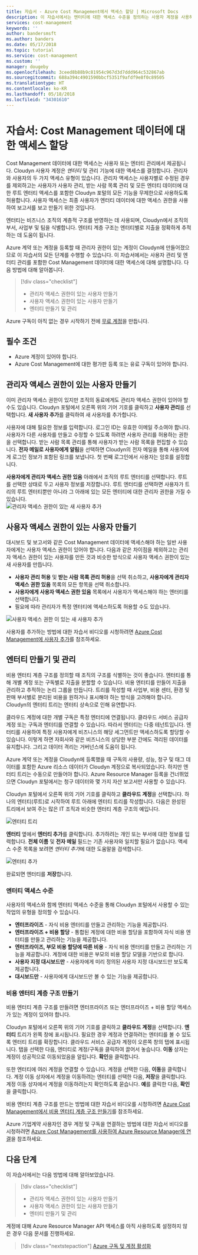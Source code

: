 ```yaml
---
title: 자습서 - Azure Cost Management에서 액세스 할당 | Microsoft Docs
description: 이 자습서에서는 엔터티에 대한 액세스 수준을 정의하는 사용자 계정을 사용하여 Cost Management 데이터에 대한 액세스를 할당하는 방법을 알아봅니다.
services: cost-management
keywords: ''
author: bandersmsft
ms.author: banders
ms.date: 05/17/2018
ms.topic: tutorial
ms.service: cost-management
ms.custom: ''
manager: dougeby
ms.openlocfilehash: 3ceed8b88b9c81954c967d3d7ddd964c532867ab
ms.sourcegitcommit: 688a394c4901590bbcf5351f9afdf9e8f0c89505
ms.translationtype: HT
ms.contentlocale: ko-KR
ms.lasthandoff: 05/18/2018
ms.locfileid: "34301610"
---
```

# <a name="tutorial-assign-access-to-cost-management-data"></a>자습서: Cost Management 데이터에 대한 액세스 할당

Cost Management 데이터에 대한 액세스는 사용자 또는 엔터티 관리에서 제공됩니다. Cloudyn 사용자 계정은 *엔터티* 및 관리 기능에 대한 액세스를 결정합니다. 관리자와 사용자의 두 가지 액세스 유형이 있습니다. 관리자 액세스는 사용자별로 수정된 경우를 제외하고는 사용자가 사용자 관리, 받는 사람 목록 관리 및 모든 엔터티 데이터에 대한 루트 엔터티 액세스를 포함한 Cloudyn 포털의 모든 기능을 무제한으로 사용하도록 허용합니다. 사용자 액세스는 최종 사용자가 엔터티 데이터에 대한 액세스 권한을 사용하여 보고서를 보고 만들기 위한 것입니다.

엔터티는 비즈니스 조직의 계층적 구조를 반영하는 데 사용되며, Cloudyn에서 조직의 부서, 사업부 및 팀을 식별합니다. 엔터티 계층 구조는 엔터티별로 지출을 정확하게 추적하는 데 도움이 됩니다.

Azure 계약 또는 계정을 등록할 때 관리자 권한이 있는 계정이 Cloudyn에 만들어졌으므로 이 자습서의 모든 단계를 수행할 수 있습니다. 이 자습서에서는 사용자 관리 및 엔터티 관리를 포함한 Cost Management 데이터에 대한 액세스에 대해 설명합니다. 다음 방법에 대해 알아봅니다.

> [!div class="checklist"]
> * 관리자 액세스 권한이 있는 사용자 만들기
> * 사용자 액세스 권한이 있는 사용자 만들기
> * 엔터티 만들기 및 관리


Azure 구독이 아직 없는 경우 시작하기 전에 [무료 계정](https://azure.microsoft.com/free/?WT.mc_id=A261C142F)을 만듭니다.

## <a name="prerequisites"></a>필수 조건

- Azure 계정이 있어야 합니다.
- Azure Cost Management에 대한 평가판 등록 또는 유료 구독이 있어야 합니다.

## <a name="create-a-user-with-admin-access"></a>관리자 액세스 권한이 있는 사용자 만들기

이미 관리자 액세스 권한이 있지만 조직의 동료에게도 관리자 액세스 권한이 있어야 할 수도 있습니다. Cloudyn 포털에서 오른쪽 위의 기어 기호를 클릭하고 **사용자 관리**를 선택합니다. **새 사용자 추가**를 클릭하여 새 사용자를 추가합니다.

사용자에 대해 필요한 정보를 입력합니다. 로그인 ID는 유효한 이메일 주소여야 합니다. 사용자가 다른 사용자를 만들고 수정할 수 있도록 하려면 사용자 관리를 허용하는 권한을 선택합니다. 받는 사람 목록 관리를 통해 사용자가 받는 사람 목록을 편집할 수 있습니다. **전자 메일로 사용자에게 알림**을 선택하면 Cloudyn의 전자 메일을 통해 사용자에게 로그인 정보가 포함된 링크를 보냅니다. 첫 번째 로그인에서 사용자는 암호를 설정합니다.

**사용자에게 관리자 액세스 권한 있음** 아래에서 조직의 루트 엔터티를 선택합니다. 루트를 선택한 상태로 두고 사용자 정보를 저장합니다. 루트 엔터티를 선택하면 사용자가 트리의 루트 엔터티뿐만 아니라 그 아래에 있는 모든 엔터티에 대한 관리자 권한을 가질 수 있습니다.  
  ![관리자 액세스 권한이 있는 새 사용자 추가](.\media\tutorial-user-access\new-admin-access.png)

## <a name="create-a-user-with-user-access"></a>사용자 액세스 권한이 있는 사용자 만들기
대시보드 및 보고서와 같은 Cost Management 데이터에 액세스해야 하는 일반 사용자에게는 사용자 액세스 권한이 있어야 합니다. 다음과 같은 차이점을 제외하고는 관리자 액세스 권한이 있는 사용자를 만든 것과 비슷한 방식으로 사용자 액세스 권한이 있는 새 사용자를 만듭니다.

- **사용자 관리 허용** 및 **받는 사람 목록 관리 허용**을 선택 취소하고, **사용자에게 관리자 액세스 권한 있음** 목록의 모든 항목을 선택 취소합니다.
- **사용자에게 사용자 액세스 권한 있음** 목록에서 사용자가 액세스해야 하는 엔터티를 선택합니다.
- 필요에 따라 관리자가 특정 엔터티에 액세스하도록 허용할 수도 있습니다.

![사용자 액세스 권한 이 있는 새 사용자 추가](.\media\tutorial-user-access\new-user-access.png)

사용자를 추가하는 방법에 대한 자습서 비디오를 시청하려면 [Azure Cost Management에 사용자 추가](https://youtu.be/Nzn7GLahx30)를 참조하세요.

## <a name="create-and-manage-entities"></a>엔터티 만들기 및 관리

비용 엔터티 계층 구조를 정의할 때 조직의 구조를 식별하는 것이 좋습니다. 엔터티를 통해 개별 계정 또는 구독별로 지출을 분할할 수 있습니다. 비용 엔터티를 만들어 지출을 관리하고 추적하는 논리 그룹을 만듭니다. 트리를 작성할 때 사업부, 비용 센터, 환경 및 판매 부서별로 분리된 비용을 원하거나 표시해야 하는 방식을 고려해야 합니다. Cloudyn의 엔터티 트리는 엔터티 상속으로 인해 유연합니다.

클라우드 계정에 대한 개별 구독은 특정 엔터티에 연결됩니다. 클라우드 서비스 공급자 계정 또는 구독과 엔터티를 연결할 수 있습니다. 따라서 엔터티는 다중 테넌트입니다. 엔터티를 사용하여 특정 사용자에게 비즈니스의 해당 세그먼트만 액세스하도록 할당할 수 있습니다. 이렇게 하면 자회사와 같은 비즈니스의 상당한 부분 간에도 격리된 데이터를 유지합니다. 그리고 데이터 격리는 거버넌스에 도움이 됩니다.  

Azure 계약 또는 계정을 Cloudyn에 등록했을 때 구독의 사용량, 성능, 청구 및 태그 데이터를 포함한 Azure 리소스 데이터가 Cloudyn 계정으로 복사되었습니다. 하지만 엔터티 트리는 수동으로 만들어야 합니다. Azure Resource Manager 등록을 건너뛰었으면 Cloudyn 포털에서는 청구 데이터와 몇 가지 자산 보고서만 사용할 수 있습니다.

Cloudyn 포털에서 오른쪽 위의 기어 기호를 클릭하고 **클라우드 계정**을 선택합니다. 하나의 엔터티(루트)로 시작하여 루트 아래에 엔터티 트리를 작성합니다. 다음은 완성된 트리에서 보여 주는 많은 IT 조직과 비슷한 엔터티 계층 구조의 예입니다.

![엔터티 트리](.\media\tutorial-user-access\entity-tree.png)

**엔터티**  옆에서 **엔터티 추가**를 클릭합니다. 추가하려는 개인 또는 부서에 대한 정보를 입력합니다. **전체 이름** 및 **전자 메일** 필드는 기존 사용자와 일치할 필요가 없습니다. 액세스 수준 목록을 보려면 *엔터티 추가*에 대한 도움말을 검색합니다.

![엔터티 추가](.\media\tutorial-user-access\add-entity.png)

완료되면 엔터티를 **저장**합니다.

### <a name="entity-access-levels"></a>엔터티 액세스 수준

사용자의 액세스와 함께 엔터티 액세스 수준을 통해 Cloudyn 포털에서 사용할 수 있는 작업의 유형을 정의할 수 있습니다.

- **엔터프라이즈** - 자식 비용 엔터티를 만들고 관리하는 기능을 제공합니다.
- **엔터프라이즈 + 비용 할당** - 통합된 계정에 대한 비용 할당을 포함하여 자식 비용 엔터티를 만들고 관리하는 기능을 제공합니다.
- **엔터프라이즈, 부모 비용 할당에 따른 비용** - 자식 비용 엔터티를 만들고 관리하는 기능을 제공합니다. 계정에 대한 비용은 부모의 비용 할당 모델을 기반으로 합니다.
- **사용자 지정 대시보드만** - 사용자에게 미리 정의된 사용자 지정 대시보드만 보도록 제공합니다.
- **대시보드만** - 사용자에게 대시보드만 볼 수 있는 기능을 제공합니다.

### <a name="create-a-cost-entity-hierarchy"></a>비용 엔터티 계층 구조 만들기

비용 엔터티 계층 구조를 만들려면 엔터프라이즈 또는 엔터프라이즈 + 비용 할당 액세스가 있는 계정이 있어야 합니다.

Cloudyn 포털에서 오른쪽 위의 기어 기호를 클릭하고 **클라우드 계정**을 선택합니다. **엔터티** 트리가 왼쪽 창에 표시됩니다. 필요한 경우 계정과 연결하려는 엔터티를 볼 수 있도록 엔터티 트리를 확장합니다.  클라우드 서비스 공급자 계정이 오른쪽 창의 탭에 표시됩니다. 탭을 선택한 다음, 엔터티로 계정/구독을 클릭하여 끌어서 놓습니다. **이동** 상자는 계정이 성공적으로 이동되었음을 알립니다. **확인**을 클릭합니다.

또한 엔터티에 여러 계정을 연결할 수 있습니다. 계정을 선택한 다음, **이동**을 클릭합니다. 계정 이동 상자에서 계정을 이동하려는 엔터티를 선택한 다음, **저장**을 클릭합니다. 계정 이동 상자에서 계정을 이동하려는지 확인하도록 묻습니다. **예**를 클릭한 다음, **확인**을 클릭합니다.

비용 엔터티 계층 구조를 만드는 방법에 대한 자습서 비디오를 시청하려면 [Azure Cost Management에서 비용 엔터티 계층 구조 만들기](https://youtu.be/dAd9G7u0FmU)를 참조하세요.

Azure 기업계약 사용자인 경우 계정 및 구독을 연결하는 방법에 대한 자습서 비디오를 시청하려면 [Azure Cost Management를 사용하여 Azure Resource Manager에 연결](https://youtu.be/oCIwvfBB6kk)을 참조하세요.

## <a name="next-steps"></a>다음 단계

이 자습서에서는 다음 방법에 대해 알아보았습니다.

> [!div class="checklist"]
> * 관리자 액세스 권한이 있는 사용자 만들기
> * 사용자 액세스 권한이 있는 사용자 만들기
> * 엔터티 만들기 및 관리


계정에 대해 Azure Resource Manager API 액세스를 아직 사용하도록 설정하지 않은 경우 다음 문서를 진행하세요.

> [!div class="nextstepaction"]
> [Azure 구독 및 계정 활성화](activate-subs-accounts.md)

